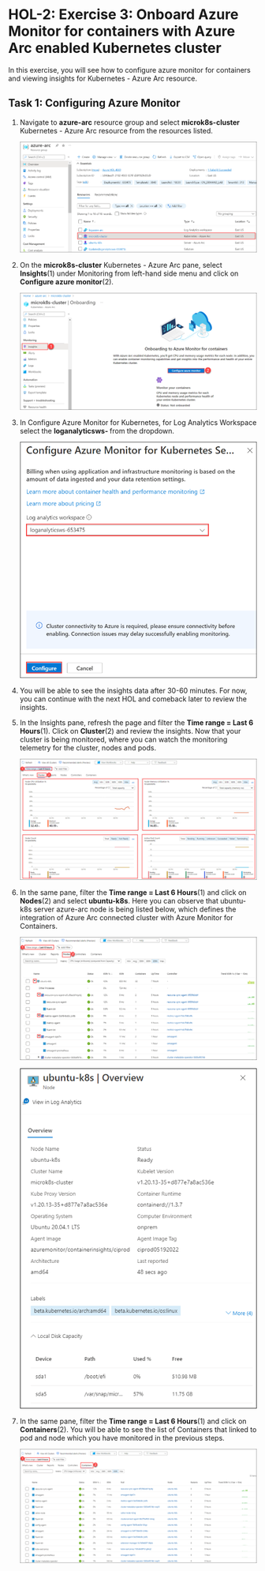 # HOL-2: Exercise 3: Onboard Azure Monitor for containers with Azure Arc enabled Kubernetes cluster

In this exercise, you will see how to configure azure monitor for containers and viewing insights for Kubernetes - Azure Arc resource.

## Task 1: Configuring Azure Monitor

1. Navigate to **azure-arc** resource group and select **microk8s-cluster** Kubernetes - Azure Arc resource from the resources listed.

   ![](.././media/hol2-ex3-1.png "azuremonitor")

2. On the **microk8s-cluster** Kubernetes - Azure Arc pane, select **Insights**(1) under Monitoring from left-hand side menu and click on **Configure azure monitor**(2).

   ![](.././media/hol2-ex3-2.png "azuremonitor")

3. In Configure Azure Monitor for Kubernetes, for Log Analytics Workspace select the **loganalyticsws- <inject key="DeploymentID/Suffix" />** from the dropdown.

   ![](.././media/hol2-ex3-3.png "azuremonitor")

4. You will be able to see the insights data after 30-60 minutes. For now, you can continue with the next HOL and comeback later to review the insights.

5. In the Insights pane, refresh the page and filter the **Time range = Last 6 Hours**(1). Click on **Cluster**(2) and review the insights. Now that your cluster is being monitored, where you can watch the monitoring telemetry for the cluster, nodes and pods.

   ![](.././media/hol2-ex3-4.png "azuremonitor")

6. In the same pane, filter the **Time range = Last 6 Hours**(1) and click on **Nodes**(2) and select **ubuntu-k8s**. Here you can observe that ubuntu-k8s server azure-arc node is being listed below, which defines the integration of Azure Arc connected cluster with Azure Monitor for Containers.

   ![](.././media/hol2-ex3-5.png "azuremonitor")

   ![](.././media/hol2-ex3-6.png "azuremonitor")

7. In the same pane, filter the **Time range = Last 6 Hours**(1) and click on **Containers**(2). You will be able to see the list of Containers that linked to pod and node which you have monitored in the previous steps.

   ![](.././media/hol2-ex3-7.png "azuremonitor")
